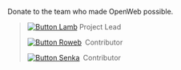Donate to the team who made OpenWeb possible.

>[![Button Lamb]][Lamb] Project Lead
>
>[![Button Roweb]][Roweb] Contributor
>
>[![Button Senka]][Senka] Contributor


[Button Lamb]: https://img.shields.io/badge/Donate%20to%20Lamb-000000?style=for-the-badge&logo=roblox
[Lamb]: https://www.roblox.com/game-pass/1029483594/OpenWeb-Donation-Lamb

[Button Senka]: https://img.shields.io/badge/Donate%20to%20Senka-000000?style=for-the-badge&logo=roblox
[Senka]: # "No donation yet..."

[Button Roweb]: https://img.shields.io/badge/Donate%20to%20Roweb-000000?style=for-the-badge&logo=roblox
[Roweb]: https://www.roblox.com/game-pass/1040494647/OpenWeb-Donation-RoWeb
